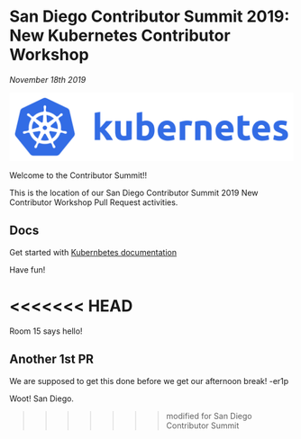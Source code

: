 # San Diego Contributor Summit 2019: New Kubernetes Contributor Workshop

_November 18th 2019_


![](https://github.com/cncf/artwork/raw/master/projects/kubernetes/horizontal/all-blue-color/kubernetes-horizontal-all-blue-color.png)


Welcome to the Contributor Summit!!

This is the location of our San Diego Contributor Summit 2019 New Contributor Workshop Pull Request activities.

## Docs

Get started with [Kubernbetes documentation](https://kubernetes.io/docs/home/)

Have fun!

<<<<<<< HEAD
=======
Room 15 says hello! 

## Another 1st PR

We are supposed to get this done before we get our afternoon break! -er1p

Woot! San Diego.
>>>>>>> modified for San Diego Contributor Summit
